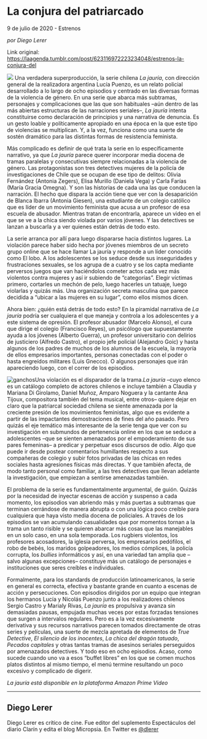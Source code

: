# La conjura del patriarcado



9 de julio de 2020 - Estrenos

_por Diego Lerer_

Link original: https://laagenda.tumblr.com/post/623116972223234048/estrenos-la-conjura-del

![](https://64.media.tumblr.com/caf15e09b8b2ff233e1f01501f706b8c/6fbf5c3d1d1476a1-12/s500x750/a584cbfe9297461e30e95ff6e30bb5780d13899b.jpg)
Una verdadera superproducción, la serie chilena *La jauría*, con dirección general de la realizadora argentina Lucía Puenzo, es un relato policial desarrollado a lo largo de ocho episodios y centrado en las diversas formas de la violencia de género. En una serie que abarca más subtramas, personajes y complicaciones que las que son habituales –aún dentro de las más abiertas estructuras de las narraciones seriales–, *La jauría* intenta constituirse como declaración de principios y una narrativa de denuncia. Es un gesto loable y políticamente apropiado en una época en la que este tipo de violencias se multiplican. Y, a la vez, funciona como una suerte de sostén dramático para las distintas formas de resistencia feminista.

Más complicado es definir de qué trata la serie en lo específicamente narrativo, ya que *La jauría* parece querer incorporar media docena de tramas paralelas y consecutivas siempre relacionadas a la violencia de género. Las protagonistas son tres detectives mujeres de la policía de investigaciones de Chile que se ocupan de ese tipo de delitos: Olivia Fernández (Antonia Zegers), Elisa Murillo (Daniela Vega) y Carla Farías (María Gracia Omegna). Y son las historias de cada una las que conducen la narración. El hecho que dispara la acción tiene que ver con la desaparición de Blanca Ibarra (Antonia Giesen), una estudiante de un colegio católico que es líder de un movimiento feminista que acusa a un profesor de esa escuela de abusador. Mientras tratan de encontrarla, aparece un video en el que se ve a la chica siendo violada por varios jóvenes. Y las detectives se lanzan a buscarla y a ver quienes están detrás de todo esto.

La serie arranca por allí para luego dispararse hacia distintos lugares. La violación parece haber sido hecha por jóvenes miembros de un secreto grupo online que se hace llamar La jauría y responde a un líder conocido como El lobo. A los adolescentes se los seduce desde sus inseguridades y frustraciones sexuales, se los agrupa de a cuatro y se los capta mediante perversos juegos que van haciéndolos cometer actos cada vez más violentos contra mujeres y así ir subiendo de “categorías”. Elegir víctimas primero, cortarles un mechón de pelo, luego hacerles un tatuaje, luego violarlas y quizás más. Una organización secreta masculina que parece decidida a “ubicar a las mujeres en su lugar”, como ellos mismos dicen.

Ahora bien: ¿quién está detrás de todo esto? En la piramidal narrativa de *La jauría* podría ser cualquiera el que maneja y controla a los adolescentes y a este sistema de opresión. El profesor abusador (Marcelo Alonso), el cura que dirige el colegio (Francisco Reyes), un psicólogo que supuestamente ayuda a los jóvenes (Alberto Guerra), un profesor universitario con delirios de justiciero (Alfredo Castro), el propio jefe policial (Alejandro Goic) y hasta algunos de los padres de muchos de los alumnos de la escuela, la mayoría de ellos empresarios importantes, personas conectadas con el poder o hasta engreídos militares (Luis Gnecco). O algunos personajes que irán apareciendo luego, con el correr de los episodios.

![ganchos](https://64.media.tumblr.com/e31f92a783e80f5224a3efd8715023cc/6fbf5c3d1d1476a1-6d/s500x750/7725d14cb25114f6a92725f52e5ce4d6d21d5484.jpg)Una violación es el disparador de la trama.*La jauría* –cuyo elenco es un catálogo completo de actores chilenos e incluye también a Claudia y Mariana Di Girolamo, Daniel Muñoz, Amparo Noguera y la cantante Ana Tijoux, compositora también del tema musical, entre otros– quiere dejar en claro que la patriarcal sociedad chilena se siente amenazada por la creciente presión de los movimientos feministas, algo que es evidente a partir de las impactantes demostraciones de fines del año pasado. Pero quizás el eje temático más interesante de la serie tenga que ver con su investigación en submundos de pertenencia online en los que se seduce a adolescentes –que se sienten amenazados por el empoderamiento de sus pares femeninas– a predicar y perpetuar esos discursos de odio. Algo que puede ir desde postear comentarios humillantes respecto a sus compañeras de colegio y subir fotos privadas de las chicas en redes sociales hasta agresiones físicas más directas. Y que también afecta, de modo tanto personal como familiar, a las tres detectives que llevan adelante la investigación, que empiezan a sentirse amenazadas también.

El problema de la serie es fundamentalmente argumental, de guión. Quizás por la necesidad de inyectar escenas de acción y suspenso a cada momento, los episodios van abriendo más y más puertas a subtramas que terminan cerrándose de manera abrupta o con una lógica poco creíble para cualquiera que haya visto media docena de policiales. A través de los episodios se van acumulando casualidades que por momentos tornan a la trama un tanto risible y se quieren abarcar más cosas que las manejables en un solo caso, en una sola temporada. Los rugbiers violentos, los profesores acosadores, la iglesia perversa, los empresarios pedófilos, el robo de bebés, los maridos golpeadores, los medios cómplices, la policía corrupta, los *bullies* informáticos y así, en una variedad tan amplia que –salvo algunas excepciones– constituye más un catálogo de personajes e instituciones que seres creíbles e individuales.

Formalmente, para los standards de producción latinoamericanos, la serie en general es correcta, efectiva y bastante grande en cuanto a escenas de acción y persecuciones. Con episodios dirigidos por un equipo que integran los hermanos Lucía y Nicolás Puenzo junto a los realizadores chilenos Sergio Castro y Marialy Rivas, *La jauría* es propulsiva y avanza sin demasiadas pausas, empujada muchas veces por estas forzadas tensiones que surgen a intervalos regulares. Pero es a la vez excesivamente derivativa y sus recursos narrativos parecen tomados directamente de otras series y películas, una suerte de mezcla apretada de elementos de *True Detective*, *El silencio de los inocentes*, *La chica del dragón tatuado*, *Pecados capitales* y otras tantas tramas de asesinos seriales perseguidos por amenazados detectives. Y todo eso en ocho episodios. Acaso, como sucede cuando uno va a esos “buffet libres” en los que se comen muchos platos distintos al mismo tiempo, el menú termine resultando un poco excesivo y complicado de digerir.

*La jauría está disponible en la plataforma Amazon Prime Video*

  




---

Diego Lerer
-----------

 Diego Lerer es crítico de cine. Fue editor del suplemento Espectáculos del diario Clarín y edita el blog Micropsia. En Twitter es [@dlerer](https://twitter.com/dlerer) 

